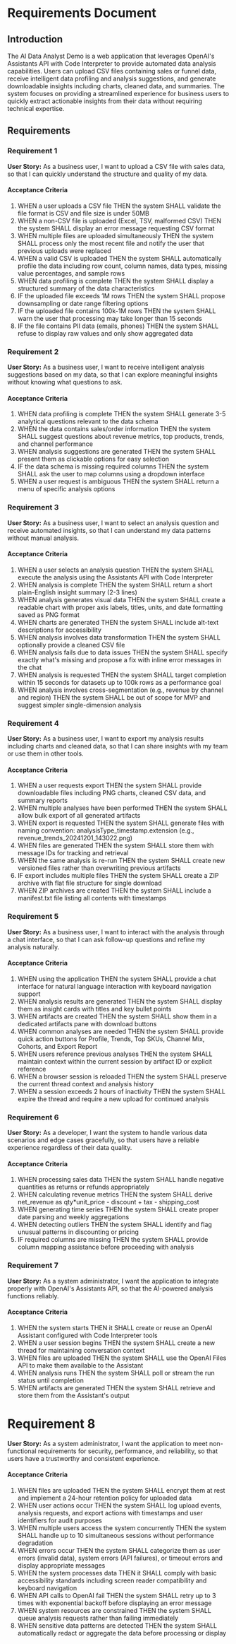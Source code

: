 # Requirements Document

## Introduction

The AI Data Analyst Demo is a web application that leverages OpenAI's Assistants API with Code Interpreter to provide automated data analysis capabilities. Users can upload CSV files containing sales or funnel data, receive intelligent data profiling and analysis suggestions, and generate downloadable insights including charts, cleaned data, and summaries. The system focuses on providing a streamlined experience for business users to quickly extract actionable insights from their data without requiring technical expertise.

## Requirements

### Requirement 1

**User Story:** As a business user, I want to upload a CSV file with sales data, so that I can quickly understand the structure and quality of my data.

#### Acceptance Criteria

1. WHEN a user uploads a CSV file THEN the system SHALL validate the file format is CSV and file size is under 50MB
2. WHEN a non-CSV file is uploaded (Excel, TSV, malformed CSV) THEN the system SHALL display an error message requesting CSV format
3. WHEN multiple files are uploaded simultaneously THEN the system SHALL process only the most recent file and notify the user that previous uploads were replaced
4. WHEN a valid CSV is uploaded THEN the system SHALL automatically profile the data including row count, column names, data types, missing value percentages, and sample rows
5. WHEN data profiling is complete THEN the system SHALL display a structured summary of the data characteristics
6. IF the uploaded file exceeds 1M rows THEN the system SHALL propose downsampling or date range filtering options
7. IF the uploaded file contains 100k-1M rows THEN the system SHALL warn the user that processing may take longer than 15 seconds
8. IF the file contains PII data (emails, phones) THEN the system SHALL refuse to display raw values and only show aggregated data

### Requirement 2

**User Story:** As a business user, I want to receive intelligent analysis suggestions based on my data, so that I can explore meaningful insights without knowing what questions to ask.

#### Acceptance Criteria

1. WHEN data profiling is complete THEN the system SHALL generate 3-5 analytical questions relevant to the data schema
2. WHEN the data contains sales/order information THEN the system SHALL suggest questions about revenue metrics, top products, trends, and channel performance
3. WHEN analysis suggestions are generated THEN the system SHALL present them as clickable options for easy selection
4. IF the data schema is missing required columns THEN the system SHALL ask the user to map columns using a dropdown interface
5. WHEN a user request is ambiguous THEN the system SHALL return a menu of specific analysis options

### Requirement 3

**User Story:** As a business user, I want to select an analysis question and receive automated insights, so that I can understand my data patterns without manual analysis.

#### Acceptance Criteria

1. WHEN a user selects an analysis question THEN the system SHALL execute the analysis using the Assistants API with Code Interpreter
2. WHEN analysis is complete THEN the system SHALL return a short plain-English insight summary (2-3 lines)
3. WHEN analysis generates visual data THEN the system SHALL create a readable chart with proper axis labels, titles, units, and date formatting saved as PNG format
4. WHEN charts are generated THEN the system SHALL include alt-text descriptions for accessibility
5. WHEN analysis involves data transformation THEN the system SHALL optionally provide a cleaned CSV file
6. WHEN analysis fails due to data issues THEN the system SHALL specify exactly what's missing and propose a fix with inline error messages in the chat
7. WHEN analysis is requested THEN the system SHALL target completion within 15 seconds for datasets up to 100k rows as a performance goal
8. WHEN analysis involves cross-segmentation (e.g., revenue by channel and region) THEN the system SHALL be out of scope for MVP and suggest simpler single-dimension analysis

### Requirement 4

**User Story:** As a business user, I want to export my analysis results including charts and cleaned data, so that I can share insights with my team or use them in other tools.

#### Acceptance Criteria

1. WHEN a user requests export THEN the system SHALL provide downloadable files including PNG charts, cleaned CSV data, and summary reports
2. WHEN multiple analyses have been performed THEN the system SHALL allow bulk export of all generated artifacts
3. WHEN export is requested THEN the system SHALL generate files with naming convention: analysisType_timestamp.extension (e.g., revenue_trends_20241201_143022.png)
4. WHEN files are generated THEN the system SHALL store them with message IDs for tracking and retrieval
5. WHEN the same analysis is re-run THEN the system SHALL create new versioned files rather than overwriting previous artifacts
6. IF export includes multiple files THEN the system SHALL create a ZIP archive with flat file structure for single download
7. WHEN ZIP archives are created THEN the system SHALL include a manifest.txt file listing all contents with timestamps

### Requirement 5

**User Story:** As a business user, I want to interact with the analysis through a chat interface, so that I can ask follow-up questions and refine my analysis naturally.

#### Acceptance Criteria

1. WHEN using the application THEN the system SHALL provide a chat interface for natural language interaction with keyboard navigation support
2. WHEN analysis results are generated THEN the system SHALL display them as insight cards with titles and key bullet points
3. WHEN artifacts are created THEN the system SHALL show them in a dedicated artifacts pane with download buttons
4. WHEN common analyses are needed THEN the system SHALL provide quick action buttons for Profile, Trends, Top SKUs, Channel Mix, Cohorts, and Export Report
5. WHEN users reference previous analyses THEN the system SHALL maintain context within the current session by artifact ID or explicit reference
6. WHEN a browser session is reloaded THEN the system SHALL preserve the current thread context and analysis history
7. WHEN a session exceeds 2 hours of inactivity THEN the system SHALL expire the thread and require a new upload for continued analysis

### Requirement 6

**User Story:** As a developer, I want the system to handle various data scenarios and edge cases gracefully, so that users have a reliable experience regardless of their data quality.

#### Acceptance Criteria

1. WHEN processing sales data THEN the system SHALL handle negative quantities as returns or refunds appropriately
2. WHEN calculating revenue metrics THEN the system SHALL derive net_revenue as qty\*unit_price - discount + tax - shipping_cost
3. WHEN generating time series THEN the system SHALL create proper date parsing and weekly aggregations
4. WHEN detecting outliers THEN the system SHALL identify and flag unusual patterns in discounting or pricing
5. IF required columns are missing THEN the system SHALL provide column mapping assistance before proceeding with analysis

### Requirement 7

**User Story:** As a system administrator, I want the application to integrate properly with OpenAI's Assistants API, so that the AI-powered analysis functions reliably.

#### Acceptance Criteria

1. WHEN the system starts THEN it SHALL create or reuse an OpenAI Assistant configured with Code Interpreter tools
2. WHEN a user session begins THEN the system SHALL create a new thread for maintaining conversation context
3. WHEN files are uploaded THEN the system SHALL use the OpenAI Files API to make them available to the Assistant
4. WHEN analysis runs THEN the system SHALL poll or stream the run status until completion
5. WHEN artifacts are generated THEN the system SHALL retrieve and store them from the Assistant's output

##

# Requirement 8

**User Story:** As a system administrator, I want the application to meet non-functional requirements for security, performance, and reliability, so that users have a trustworthy and consistent experience.

#### Acceptance Criteria

1. WHEN files are uploaded THEN the system SHALL encrypt them at rest and implement a 24-hour retention policy for uploaded data
2. WHEN user actions occur THEN the system SHALL log upload events, analysis requests, and export actions with timestamps and user identifiers for audit purposes
3. WHEN multiple users access the system concurrently THEN the system SHALL handle up to 10 simultaneous sessions without performance degradation
4. WHEN errors occur THEN the system SHALL categorize them as user errors (invalid data), system errors (API failures), or timeout errors and display appropriate messages
5. WHEN the system processes data THEN it SHALL comply with basic accessibility standards including screen reader compatibility and keyboard navigation
6. WHEN API calls to OpenAI fail THEN the system SHALL retry up to 3 times with exponential backoff before displaying an error message
7. WHEN system resources are constrained THEN the system SHALL queue analysis requests rather than failing immediately
8. WHEN sensitive data patterns are detected THEN the system SHALL automatically redact or aggregate the data before processing or display
